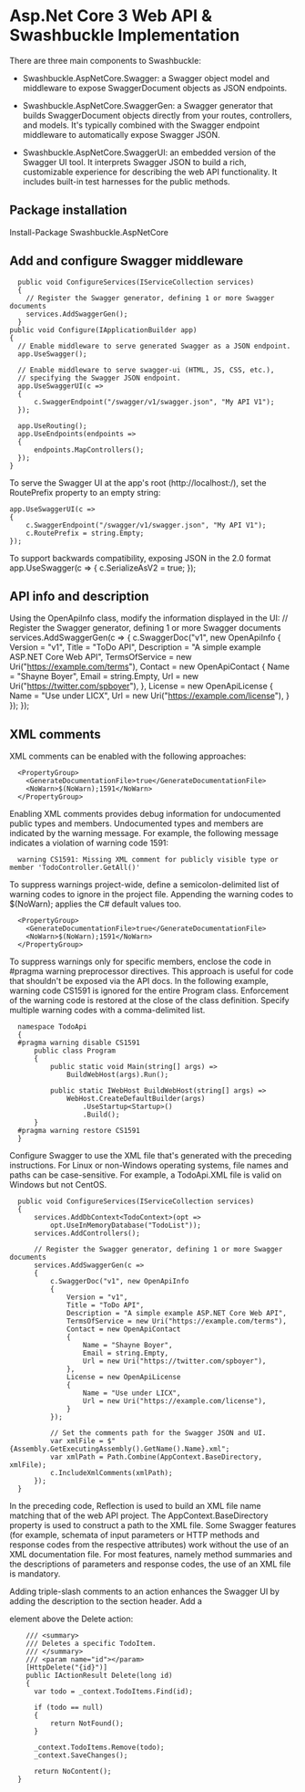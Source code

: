 # Asp.Net Core 3 Web API & Swashbuckle Implementation
There are three main components to Swashbuckle:

* Swashbuckle.AspNetCore.Swagger: a Swagger object model and middleware to expose SwaggerDocument objects as JSON endpoints.

* Swashbuckle.AspNetCore.SwaggerGen: a Swagger generator that builds SwaggerDocument objects directly from your routes, controllers, and models. It's typically combined with the Swagger endpoint middleware to automatically expose Swagger JSON.

* Swashbuckle.AspNetCore.SwaggerUI: an embedded version of the Swagger UI tool. It interprets Swagger JSON to build a rich, customizable experience for describing the web API functionality. It includes built-in test harnesses for the public methods.

## Package installation
  Install-Package Swashbuckle.AspNetCore
  
## Add and configure Swagger middleware
    
      public void ConfigureServices(IServiceCollection services)
      {
        // Register the Swagger generator, defining 1 or more Swagger documents
        services.AddSwaggerGen();
      }
    public void Configure(IApplicationBuilder app)
    {
      // Enable middleware to serve generated Swagger as a JSON endpoint.
      app.UseSwagger();

      // Enable middleware to serve swagger-ui (HTML, JS, CSS, etc.),
      // specifying the Swagger JSON endpoint.
      app.UseSwaggerUI(c =>
      {
          c.SwaggerEndpoint("/swagger/v1/swagger.json", "My API V1");
      });

      app.UseRouting();
      app.UseEndpoints(endpoints =>
      {
          endpoints.MapControllers();
      });
    }
    
To serve the Swagger UI at the app's root (http://localhost:<port>/), set the RoutePrefix property to an empty string:

    app.UseSwaggerUI(c =>
    {
        c.SwaggerEndpoint("/swagger/v1/swagger.json", "My API V1");
        c.RoutePrefix = string.Empty;
    });
    
To support backwards compatibility, exposing JSON in the 2.0 format
    app.UseSwagger(c =>
    {
        c.SerializeAsV2 = true;
    });

## API info and description
Using the OpenApiInfo class, modify the information displayed in the UI:
      // Register the Swagger generator, defining 1 or more Swagger documents
      services.AddSwaggerGen(c =>
      {
          c.SwaggerDoc("v1", new OpenApiInfo
          {
              Version = "v1",
              Title = "ToDo API",
              Description = "A simple example ASP.NET Core Web API",
              TermsOfService = new Uri("https://example.com/terms"),
              Contact = new OpenApiContact
              {
                  Name = "Shayne Boyer",
                  Email = string.Empty,
                  Url = new Uri("https://twitter.com/spboyer"),
              },
              License = new OpenApiLicense
              {
                  Name = "Use under LICX",
                  Url = new Uri("https://example.com/license"),
              }
          });
      });

## XML comments
XML comments can be enabled with the following approaches:

      <PropertyGroup>
        <GenerateDocumentationFile>true</GenerateDocumentationFile>
        <NoWarn>$(NoWarn);1591</NoWarn>
      </PropertyGroup>

Enabling XML comments provides debug information for undocumented public types and members. Undocumented types and members are indicated by the warning message. For example, the following message indicates a violation of warning code 1591:

      warning CS1591: Missing XML comment for publicly visible type or member 'TodoController.GetAll()'

To suppress warnings project-wide, define a semicolon-delimited list of warning codes to ignore in the project file. Appending the warning codes to $(NoWarn); applies the C# default values too.

      <PropertyGroup>
        <GenerateDocumentationFile>true</GenerateDocumentationFile>
        <NoWarn>$(NoWarn);1591</NoWarn>
      </PropertyGroup>

To suppress warnings only for specific members, enclose the code in #pragma warning preprocessor directives. This approach is useful for code that shouldn't be exposed via the API docs. In the following example, warning code CS1591 is ignored for the entire Program class. Enforcement of the warning code is restored at the close of the class definition. Specify multiple warning codes with a comma-delimited list.

      namespace TodoApi
      {
      #pragma warning disable CS1591
          public class Program
          {
              public static void Main(string[] args) =>
                  BuildWebHost(args).Run();

              public static IWebHost BuildWebHost(string[] args) =>
                  WebHost.CreateDefaultBuilder(args)
                      .UseStartup<Startup>()
                      .Build();
          }
      #pragma warning restore CS1591
      }

Configure Swagger to use the XML file that's generated with the preceding instructions. For Linux or non-Windows operating systems, file names and paths can be case-sensitive. For example, a TodoApi.XML file is valid on Windows but not CentOS.

      public void ConfigureServices(IServiceCollection services)
      {
          services.AddDbContext<TodoContext>(opt =>
              opt.UseInMemoryDatabase("TodoList"));
          services.AddControllers();

          // Register the Swagger generator, defining 1 or more Swagger documents
          services.AddSwaggerGen(c =>
          {
              c.SwaggerDoc("v1", new OpenApiInfo
              {
                  Version = "v1",
                  Title = "ToDo API",
                  Description = "A simple example ASP.NET Core Web API",
                  TermsOfService = new Uri("https://example.com/terms"),
                  Contact = new OpenApiContact
                  {
                      Name = "Shayne Boyer",
                      Email = string.Empty,
                      Url = new Uri("https://twitter.com/spboyer"),
                  },
                  License = new OpenApiLicense
                  {
                      Name = "Use under LICX",
                      Url = new Uri("https://example.com/license"),
                  }
              });

              // Set the comments path for the Swagger JSON and UI.
              var xmlFile = $"{Assembly.GetExecutingAssembly().GetName().Name}.xml";
              var xmlPath = Path.Combine(AppContext.BaseDirectory, xmlFile);
              c.IncludeXmlComments(xmlPath);
          });
      }
In the preceding code, Reflection is used to build an XML file name matching that of the web API project. The AppContext.BaseDirectory property is used to construct a path to the XML file. Some Swagger features (for example, schemata of input parameters or HTTP methods and response codes from the respective attributes) work without the use of an XML documentation file. For most features, namely method summaries and the descriptions of parameters and response codes, the use of an XML file is mandatory.


Adding triple-slash comments to an action enhances the Swagger UI by adding the description to the section header. Add a <summary> element above the Delete action:
  
        /// <summary>
        /// Deletes a specific TodoItem.
        /// </summary>
        /// <param name="id"></param>        
        [HttpDelete("{id}")]
        public IActionResult Delete(long id)
        {
          var todo = _context.TodoItems.Find(id);

          if (todo == null)
          {
              return NotFound();
          }

          _context.TodoItems.Remove(todo);
          _context.SaveChanges();

          return NoContent();
      }


